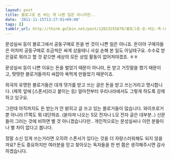 ```yaml
---
layout: post
title: 블로그로 돈 버는 게 나쁜 일은 아니지만..
date: '2011-11-15T13:27:01+09:00'
tags: []
tumblr_url: http://think.golbin.net/post/12823255870/블로그로-돈-버는-게-나쁜-일은-아니지만
---
```

문성실씨 등이 블로그에서 공동구매로 돈을 번 것이 나쁜 일은 아니죠. 돈이야 구매자들은 어차피 공동구매로 조금씩은 싸게 샀을테니 사실 손해 본 일도 아닐테구요. 수수료 받은걸로 뭐라고 할 것 같으면 세상의 모든 상업 활동이 없어져야겠죠. ㅎㅎ

문성실씨 등이 나쁜 이유는 돈을 벌었기 때문이 아니라, 돈 받고 거짓말을 했기 때문이고, 떳떳한 블로거들까지 싸잡아 욕먹게 만들었기 때문이죠.

외국의 유명한 블로거들은 대개 댓가를 받고 쓰는 글은 돈을 받고 쓰는거라고 명시합니다. (제목 앞에 [스폰서]라고 붙이는 등) 얼마전부터 우리나라에서도 그렇게 하도록 강제하고 있구요.

그런데 아직까지도 돈 받는거 안 밝히고 글 쓰고 있는 블로거들이 많습니다. 와이프로거 뿐 아니라 IT쪽도 뭐 대단하죠. (쏟아져 나오는 S모 전자나 L모 전자 글은 대부분..) 신문들이 그러는 것에 비하면 별 것 아니겠습니다만.. 개인적으로는 문성실씨나 이런 분들이나 별 차이 없다고 봅니다.

정말 소신 있게 쓰는거라면 오히려 스폰서가 있다는 것을 더 자랑스러워해도 되지 않을까요? 돈도 중요하지만 여러분을 믿고 찾아오는 독자들을 한 번 쯤은 생각해주시면 감사하겠습니다.
